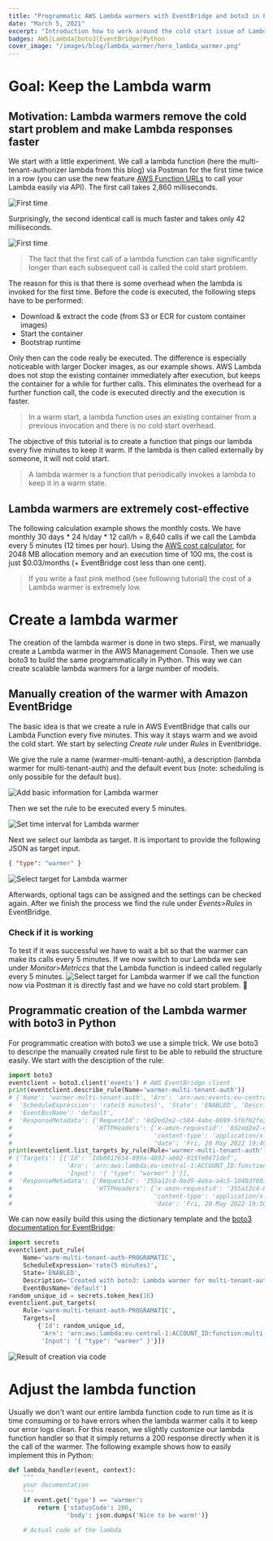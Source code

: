 ```yaml
---
title: "Programmatic AWS Lambda warmers with EventBridge and boto3 in Python"
date: "March 5, 2021"
excerpt: "Introduction how to work around the cold start issue of Lambda using AWS EventBridge and how to automate this with boto3 in Python."
badges: AWS|Lambda|boto3|EventBridge|Python
cover_image: "/images/blog/lambda_warmer/hero_lambda_warmer.png"
---
```


# Goal: Keep the Lambda warm

## Motivation: Lambda warmers remove the cold start problem and make Lambda responses faster

We start with a little experiment. We call a lambda function (here the multi-tenant-authorizer lambda from this blog) via Postman for the first time twice in a row (you can use the new feature [AWS Function URLs](https://docs.aws.amazon.com/lambda/latest/dg/lambda-urls.html) to call your Lambda easily via API).
The first call takes 2,860 milliseconds.

![First time](/public/images/blog/lambda_warmer/time_1.png)

Surprisingly, the second identical call is much faster and takes only 42 milliseconds.

![First time](/public/images/blog/lambda_warmer/time_2.png)

> The fact that the first call of a lambda function can take significantly longer than each subsequent call is called the cold start problem.

The reason for this is that there is some overhead when the lambda is invoked for the first time. Before the code is executed, the following steps have to be performed:

- Download & extract the code (from S3 or ECR for custom container images)
- Start the container
- Bootstrap runtime

Only then can the code really be executed. The difference is especially noticeable with larger Docker images, as our example shows.
AWS Lambda does not stop the existing container immediately after execution, but keeps the container for a while for further calls. This eliminates the overhead for a further function call, the code is executed directly and the execution is faster.

> In a warm start, a lambda function uses an existing container from a previous invocation and there is no cold start overhead.

The objective of this tutorial is to create a function that pings our lambda every five minutes to keep it warm. If the lambda is then called externally by someone, it will not cold start.

> A lambda warmer is a function that periodically invokes a lambda to keep it in a warm state.

## Lambda warmers are extremely cost-effective

The following calculation example shows the monthly costs. We have monthly 30 days \* 24 h/day \* 12 call/h = 8,640 calls if we call the Lambda every 5 minutes (12 times per hour). Using the [AWS cost calculator](https://s3.amazonaws.com/lambda-tools/pricing-calculator.html), for 2048 MB allocation memory and an execution time of 100 ms, the cost is just $0.03/months (+ EventBridge cost less than one cent).

> If you write a fast pink method (see following tutorial) the cost of a Lambda warmer is extremely low.

# Create a lambda warmer

The creation of the lambda warmer is done in two steps. First, we manually create a Lambda warmer in the AWS Management Console. Then we use boto3 to build the same programmatically in Python. This way we can create scalable lambda warmers for a large number of models.

## Manually creation of the warmer with Amazon EventBridge

The basic idea is that we create a rule in AWS EventBridge that calls our Lambda Function every five minutes. This way it stays warm and we avoid the cold start.
We start by selecting _Create rule_ under _Rules_ in Eventbridge.

We give the rule a name (warmer-multi-tenant-auth), a description (lambda warmer for multi-tenant-auth) and the default event bus (note: scheduling is only possible for the default bus).

![Add basic information for Lambda warmer](/public/images/blog/lambda_warmer/manual_warmer_first_screen.png)

Then we set the rule to be executed every 5 minutes.

![Set time interval for Lambda warmer](/public/images/blog/lambda_warmer/manual_warmer_second_screen.png)

Next we select our lambda as target. It is important to provide the following JSON as target input.

```json
{ "type": "warmer" }
```

![Select target for Lambda warmer](/public/images/blog/lambda_warmer/manual_warmer_third_screen.png)

Afterwards, optional tags can be assigned and the settings can be checked again. After we finish the process we find the rule under _Events>Rules_ in EventBridge.

### Check if it is working

To test if it was successful we have to wait a bit so that the warmer can make its calls every 5 minutes.
If we now switch to our Lambda we see under _Monitor>Metriccs_ that the Lambda function is indeed called regularly every 5 minutes.
![Select target for Lambda warmer](/public/images/blog/lambda_warmer/warmer_impact_lambda.png)
If we call the function now via Postman it is directly fast and we have no cold start problem. 🥳

## Programmatic creation of the Lambda warmer with boto3 in Python

For programmatic creation with boto3 we use a simple trick. We use boto3 to descripe the manually created rule first to be able to rebuild the structure easily. We start with the desciption of the rule:

```python
import boto3
eventclient = boto3.client('events') # AWS EventBridge client
print(eventclient.describe_rule(Name='warmer-multi-tenant-auth'))
# {'Name': 'warmer-multi-tenant-auth', 'Arn': 'arn:aws:events:eu-central-1:ACCOUNT_ID:rule/warmer-multi-tenant-auth',
#  'ScheduleExpression': 'rate(5 minutes)', 'State': 'ENABLED', 'Description': 'Lambda warmer for multi-tenant-auth',
#  'EventBusName': 'default',
#  'ResponseMetadata': {'RequestId': '8d2ed2e2-c584-4abe-8699-5f6f02fe3fe2', 'HTTPStatusCode': 200,
#                       'HTTPHeaders': {'x-amzn-requestid': '8d2ed2e2-c584-4abe-8699-5f6f02fe3fe2',
#                                       'content-type': 'application/x-amz-json-1.1', 'content-length': '275',
#                                       'date': 'Fri, 20 May 2022 19:49:20 GMT'}, 'RetryAttempts': 0}}
print(eventclient.list_targets_by_rule(Rule='warmer-multi-tenant-auth'))
# {'Targets': [{'Id': 'Idb8817654-899a-4b92-a602-915fe0671def',
#               'Arn': 'arn:aws:lambda:eu-central-1:ACCOUNT_ID:function:multi-tenant-authorizer',
#               'Input': '{ "type": "warmer" }'}],
#  'ResponseMetadata': {'RequestId': '355a12c4-8ed9-4eba-a4c5-1048df001560', 'HTTPStatusCode': 200,
#                       'HTTPHeaders': {'x-amzn-requestid': '355a12c4-8ed9-4eba-a4c5-1048df001560',
#                                       'content-type': 'application/x-amz-json-1.1', 'content-length': '178',
#                                       'date': 'Fri, 20 May 2022 19:50:11 GMT'}, 'RetryAttempts': 0}}
```

We can now easily build this using the dictionary template and the [boto3 documentation for EventBridge](https://boto3.amazonaws.com/v1/documentation/api/latest/reference/services/events.html#EventBridge):

```python
import secrets
eventclient.put_rule(
    Name='warm-multi-tenant-auth-PROGRAMATIC',
    ScheduleExpression='rate(5 minutes)',
    State='ENABLED',
    Description='Created with boto3: Lambda warmer for multi-tenant-auth',
    EventBusName='default')
random_unique_id = secrets.token_hex(16)
eventclient.put_targets(
    Rule='warm-multi-tenant-auth-PROGRAMATIC',
    Targets=[
        {'Id': random_unique_id,
         'Arn': 'arn:aws:lambda:eu-central-1:ACCOUNT_ID:function:multi-tenant-authorizer',
         'Input': '{ "type": "warmer" }'}])
```

![Result of creation via code](/public/images/blog/lambda_warmer/programmatic_res.png)

# Adjust the lambda function

Usually we don't want our entire lambda function code to run time as it is time consuming or to have errors when the lambda warmer calls it to keep our error logs clean. For this reason, we slightly customize our lambda function handler so that it simply returns a 200 response directly when it is the call of the warmer. The following example shows how to easily implement this in Python:

```python
def lambda_handler(event, context):
    """
    your documentation
    """
    if event.get('type') == 'warmer':
        return {'statusCode': 200,
                'body': json.dumps('Nice to be warm!')}

    # Actual code of the lambda

```
